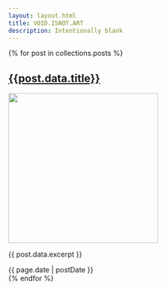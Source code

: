 ```yaml
---
layout: layout.html
title: VOID.ISNOT.ART
description: Intentionally blank
---
```



{% for post in collections.posts %}
<div>
    <a href="{{post.data.page.url}}" class="post"><h2>{{post.data.title}}</h2></a>
    <img src="{{post.data.image}}" width="300">
    <p>{{ post.data.excerpt }}</p>
    <time datetime="{{ post.data.date }}">{{ page.date | postDate }}</time>
</div>
{% endfor %}